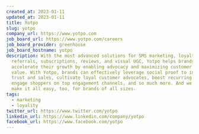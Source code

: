 ```yaml
---
created_at: 2023-01-11
updated_at: 2023-01-11
title: Yotpo
slug: yotpo
company_url: https://www.yotpo.com
job_board_url: https://www.yotpo.com/careers
job_board_provider: greenhouse
job_board_hostname: yotpo
description: With the most advanced solutions for SMS marketing, loyalty and
  referrals, subscriptions, reviews, and visual UGC, Yotpo helps brands
  accelerate their growth by enabling advocacy and maximizing customer lifetime
  value. With Yotpo, brands can effectively leverage social proof to increase
  trust and sales, cultivate loyal customer advocates, boost recurring revenue,
  engage shoppers on top engagement channels, and so much more. And we want to
  make it all easy, too, for brands of all sizes.
tags:
  - marketing
  - loyality
twitter_url: https://www.twitter.com/yotpo
linkedin_url: https://www.linkedin.com/company/yotpo
facebook_url: https://www.facebook.com/yotpo
---
```


